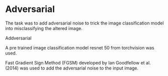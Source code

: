 # Adversarial

The task was to add adversarial noise to trick the image classification model into misclassifying the altered image.

Addversarial

A pre trained image classification model resnet 50 from torchvision was used.

Fast Gradient Sign Method (FGSM) developed by Ian Goodfellow et al.(2014) was used to add the adversarial noise to the input image.
